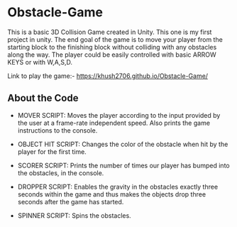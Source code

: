 # Obstacle-Game


This is a basic 3D Collision Game created in Unity. This one is my first project in unity. The end goal of the game is to move your player from the starting block to the finishing block without colliding with any obstacles along the way. The player could be easily controlled with basic ARROW KEYS or with W,A,S,D.

Link to play the game:- https://khush2706.github.io/Obstacle-Game/

## About the Code

* MOVER SCRIPT: Moves the player according to the input provided by the user at a frame-rate independent speed. Also prints the game instructions to the console.

* OBJECT HIT SCRIPT: Changes the color of the obstacle when hit by the player for the first time.

* SCORER SCRIPT: Prints the number of times our player has bumped into the obstacles, in the console.

* DROPPER SCRIPT: Enables the gravity in the obstacles exactly three seconds within the game and thus makes the objects drop three seconds after the game has started.

* SPINNER SCRIPT: Spins the obstacles.
